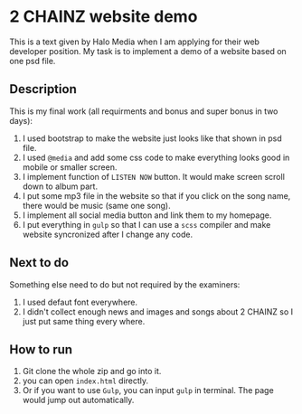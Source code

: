 # 2 CHAINZ website demo
This is a text given by Halo Media when I am applying for their web developer position. My task is to implement a demo of a website based on one psd file.

## Description
This is my final work (all requirments and bonus and super bonus in two days):
1. I used bootstrap to make the website just looks like that shown in psd file.
2. I used `@media` and add some css code to make everything looks good in mobile or smaller screen.
3. I implement function of `LISTEN NOW` button. It would make screen scroll down to album part.
4. I put some mp3 file in the website so that if you click on the song name, there would be music (same one song).
5. I implement all social media button and link them to my homepage.
6. I put everything in `gulp` so that I can use a `scss` compiler and make website syncronized after I change any code.

## Next to do
Something else need to do but not required by the examiners:
1. I used defaut font everywhere.
2. I didn't collect enough news and images and songs about 2 CHAINZ so I just put same thing every where.

## How to run
1. Git clone the whole zip and go into it.
2. you can open `index.html` directly.
3. Or if you want to use `Gulp`, you can input `gulp` in terminal. The page would jump out automatically.